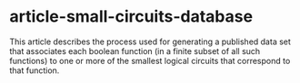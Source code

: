 # article-small-circuits-database
This article describes the process used for generating a published data set that associates each boolean function (in a finite subset of all such functions) to one or more of the smallest logical circuits that correspond to that function.
